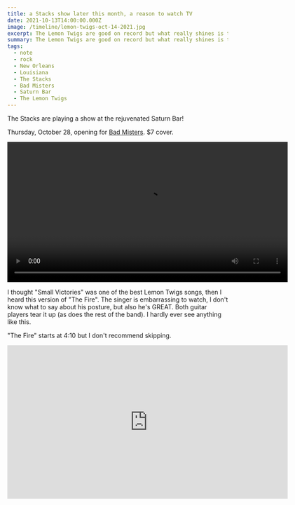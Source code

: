 ```yaml
---
title: a Stacks show later this month, a reason to watch TV
date: 2021-10-13T14:00:00.000Z
image: /timeline/lemon-twigs-oct-14-2021.jpg
excerpt: The Lemon Twigs are good on record but what really shines is the live show.
summary: The Lemon Twigs are good on record but what really shines is the live show.
tags:
  - note
  - rock
  - New Orleans
  - Louisiana
  - The Stacks
  - Bad Misters
  - Saturn Bar
  - The Lemon Twigs
---
```


The Stacks are playing a show at the rejuvenated Saturn Bar!

Thursday, October 28, opening for [Bad Misters](https://badmisters.bandcamp.com). $7 cover.

<div style="width: 640px; text-align: center;">
<video style="width: 640px; text-align: center;" controls loop>
  <source type="video/mp4" src="/static/video/bad-misters-stacks-oct-28-2021.mp4"></source>
  <p>Your browser does not support the video element.</p>
</video>
</div>

I thought "Small Victories" was one of the best Lemon Twigs songs, then I heard this version of "The Fire". The singer is embarrassing to watch, I don't know what to say about his posture, but also he's GREAT. Both guitar players tear it up (as does the rest of the band). I hardly ever see anything like this.

"The Fire" starts at 4:10 but I don't recommend skipping.

<iframe width="640" height="350" src="https://www.youtube.com/embed/Cfe8DHnz2YU" title="YouTube video player" frameborder="0" allow="accelerometer; autoplay; clipboard-write; encrypted-media; gyroscope; picture-in-picture" allowfullscreen></iframe>
